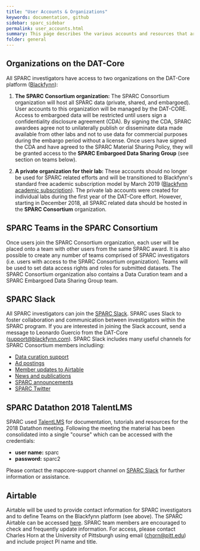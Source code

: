 ```yaml
---
title: "User Accounts & Organizations"
keywords: documentation, github
sidebar: sparc_sidebar
permalink: user_accounts.html
summary: This page describes the various accounts and resources that are available to the SPARC investigators.
folder: general
---
```


## Organizations on the DAT-Core
All SPARC investigators have access to two organizations on the DAT-Core platform ([Blackfynn](https://app.blackfynn.io)):

1. **The SPARC Consortium organization:** 
The SPARC Consortium organization will host all SPARC data (private, shared, and embargoed). User accounts to this organization will be managed by the DAT-CORE. Access to embargoed data will be restricted until users sign a confidentiality disclosure agreement (CDA). By signing the CDA, SPARC awardees agree not to unilaterally publish or disseminate data made available from other labs and not to use data for commercial purposes during the embargo period without a license. Once users have signed the CDA and have agreed to the SPARC Material Sharing Policy, they will be granted access to the **SPARC Embargoed Data Sharing Group** (see section on teams below).

2. **A private organization for their lab:** 
These accounts should no longer be used for SPARC related efforts and will be transitioned to Blackfynn's standard free academic subscription model by March 2019 ([Blackfynn academic subscription](https://www.blackfynn.com/academia)). The private lab accounts were created for individual labs during the first year of the DAT-Core effort. However, starting in December 2018, all SPARC related data should be hosted in the **SPARC Consortium** organization.

## SPARC Teams in the SPARC Consortium
Once users join the SPARC Consortium organization, each user will be placed onto a team with other users from the same SPARC award. It is also possible to create any number of teams comprised of SPARC investigators (i.e. users with access to the SPARC Consortium organization). Teams will be used to set data access rights and roles for submitted datasets. The SPARC Consortium organization also contains a Data Curation team and a SPARC Embargoed Data Sharing Group team.

## SPARC Slack
All SPARC investigators can join the [SPARC Slack](https://nih-sparc.slack.com). SPARC uses Slack to foster collaboration and communication between investigators within the SPARC program. If you are interested in joining the Slack account, send a message to Leonardo Guercio from the DAT-Core (support@blackfynn.com). SPARC Slack includes many useful channels for SPARC Consortium members includiing:
* [Data curation support](https://nih-sparc.slack.com/messages/CEN6L3EN4)
* [Ad postings](https://nih-sparc.slack.com/messages/C856A6210)
* [Member updates to Airtable](https://nih-sparc.slack.com/messages/CAHTEK0UV)
* [News and publications](https://nih-sparc.slack.com/messages/C7EPN1JTG)
* [SPARC announcements](https://nih-sparc.slack.com/messages/C7DB3KXRP)
* [SPARC Twitter](https://nih-sparc.slack.com/messages/CLBNP30JC)

## SPARC Datathon 2018 TalentLMS
SPARC used [TalentLMS](https://datathon-learnwithsparc.talentlms.com/) for documentation, tutorials and resources for the 2018 Datathon meeting. Following the meeting the material has been consolidated into a single "course" which can be accessed with the credentials:
* **user name:** sparc
* **password:** sparc2

Please contact the mapcore-support channel on [SPARC Slack](https://nih-sparc.slack.com) for further information or assistance.

## Airtable
Airtable will be used to provide contact information for SPARC investigators and to define Teams on the Blackfynn platform (see above). The SPARC Airtable can be accessed [here](https://airtable.com/tblFGEvUoTbbG6tJy/viwWBpydzfYQsvNFz). SPARC team members are encouraged to check and frequently update information. For access, please contact Charles Horn at the University of Pittsburgh using email (chorn@pitt.edu) and include project PI name and title.
